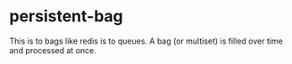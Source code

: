 # persistent-bag

This is to bags like redis is to queues. A bag (or multiset) is filled over time and processed at once.
